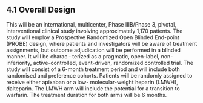 ## 4.1 Overall Design

This will be an international, multicenter, Phase IIIB/Phase 3, pivotal, interventional clinical study
involving approximately 1,170 patients. The study will employ a Prospective Randomized Open
Blinded End-point (PROBE) design, where patients and investigators will be aware of treatment
assignments, but outcome adjudication will be performed in a blinded manner. It will be charac
‐
terized as a pragmatic, open-label, non-inferiority, active-controlled, event-driven, randomized
controlled trial.
The study will consist of a 6-month treatment period and will include both randomised and
preference cohorts. Patients will be randomly assigned to receive either apixaban or a low-
molecular-weight heparin (LMWH), dalteparin. The LMWH arm will include the potential for a
transition to warfarin. The treatment duration for both arms will be 6 months.